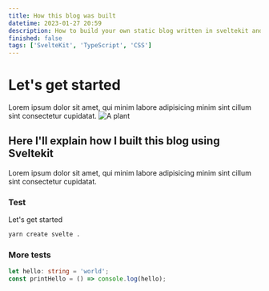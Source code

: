 ```yaml
---
title: How this blog was built
datetime: 2023-01-27 20:59
description: How to build your own static blog written in sveltekit and deploy it to GitHub Pages.
finished: false
tags: ['SvelteKit', 'TypeScript', 'CSS']
---
```


# Let's get started

Lorem ipsum dolor sit amet, qui minim labore adipisicing minim sint cillum sint consectetur cupidatat.
![A plant](/plant.webp)

## Here I'll explain how I built this blog using Sveltekit

Lorem ipsum dolor sit amet, qui minim labore adipisicing minim sint cillum sint consectetur cupidatat.

### Test

Let's get started

```bash
yarn create svelte .
```

### More tests

```typescript
let hello: string = 'world';
const printHello = () => console.log(hello);
```
